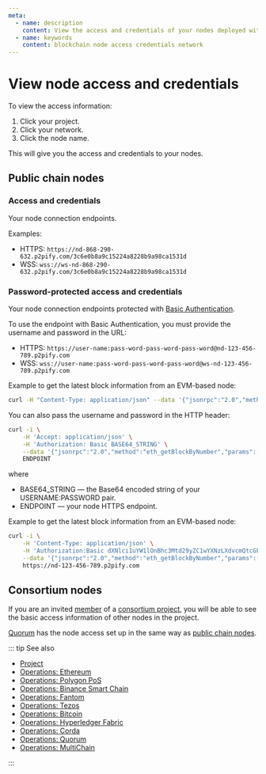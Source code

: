 ```yaml
---
meta:
  - name: description
    content: View the access and credentials of your nodes deployed with the Chainstack managed blockchain services.
  - name: keywords
    content: blockchain node access credentials network
---
```


# View node access and credentials

To view the access information:

1. Click your project.
1. Click your network.
1. Click the node name.

This will give you the access and credentials to your nodes.

## Public chain nodes

### Access and credentials

Your node connection endpoints.

Examples:

* HTTPS: `https://nd-868-290-632.p2pify.com/3c6e0b8a9c15224a8228b9a98ca1531d`
* WSS: `wss://ws-nd-868-290-632.p2pify.com/3c6e0b8a9c15224a8228b9a98ca1531d`

### Password-protected access and credentials

Your node connection endpoints protected with [Basic Authentication](https://en.wikipedia.org/wiki/Basic_access_authentication).

To use the endpoint with Basic Authentication, you must provide the username and password in the URL:

* HTTPS: `https://user-name:pass-word-pass-word-pass-word@nd-123-456-789.p2pify.com`
* WSS: `wss://user-name:pass-word-pass-word-pass-word@ws-nd-123-456-789.p2pify.com`

Example to get the latest block information from an EVM-based node:

``` sh
curl -H "Content-Type: application/json" --data '{"jsonrpc":"2.0","method":"eth_getBlockByNumber","params":["latest", false],"id":1}' https://user-name:pass-word-pass-word-pass-word@nd-123-456-789.p2pify.com
```

You can also pass the username and password in the HTTP header:

``` sh
curl -i \
    -H 'Accept: application/json' \
    -H 'Authorization: Basic BASE64_STRING' \
    --data '{"jsonrpc":"2.0","method":"eth_getBlockByNumber","params":["latest", false],"id":1}' \
    ENDPOINT
```

where

* BASE64_STRING — the Base64 encoded string of your USERNAME:PASSWORD pair.
* ENDPOINT — your node HTTPS endpoint.

Example to get the latest block information from an EVM-based node:

``` sh
curl -i \
    -H 'Content-Type: application/json' \
    -H 'Authorization:Basic dXNlci1uYW1lOnBhc3Mtd29yZC1wYXNzLXdvcmQtcGFzcy13b3Jk' \
    --data '{"jsonrpc":"2.0","method":"eth_getBlockByNumber","params":["latest", false],"id":1}' \
    https://nd-123-456-789.p2pify.com
```

## Consortium nodes

If you are an invited [member](/glossary/member) of a [consortium project](/glossary/consortium-project), you will be able to see the basic access information of other nodes in the project.

[Quorum](/blockchains/quorum) has the node access set up in the same way as [public chain nodes](#public-chain-nodes).

::: tip See also

* [Project](/glossary/project)
* [Operations: Ethereum](/operations/ethereum/)
* [Operations: Polygon PoS](/operations/polygon/)
* [Operations: Binance Smart Chain](/operations/bsc/)
* [Operations: Fantom](/operations/fantom/)
* [Operations: Tezos](/operations/tezos/)
* [Operations: Bitcoin](/operations/bitcoin/)
* [Operations: Hyperledger Fabric](/operations/fabric/)
* [Operations: Corda](/operations/corda/)
* [Operations: Quorum](/operations/quorum/)
* [Operations: MultiChain](/operations/multichain/)

:::
